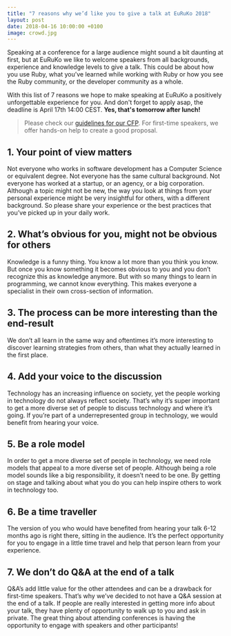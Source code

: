 ```yaml
---
title: "7 reasons why we’d like you to give a talk at EuRuKo 2018"
layout: post
date: 2018-04-16 10:00:00 +0100
image: crowd.jpg
---
```


Speaking at a conference for a large audience might sound a bit daunting at first, but at EuRuKo we like to welcome speakers from all backgrounds, experience and knowledge levels to give a talk. This could be about how you use Ruby, what you’ve learned while working with Ruby or how you see the Ruby community, or the developer community as a whole.

With this list of 7 reasons we hope to make speaking at EuRuKo a positively unforgettable experience for you. And don't forget to apply asap, the deadline is April 17th 14:00 CEST. **Yes, that's tomorrow after lunch!**

> Please check our [guidelines for our CFP][1]. For first-time speakers, we offer hands-on help to create a good proposal.

## 1. Your point of view matters
Not everyone who works in software development has a Computer Science or equivalent degree. Not everyone has the same cultural background. Not everyone has worked at a startup, or an agency, or a big corporation. Although a topic might not be new, the way you look at things from your personal experience might be very insightful for others, with a different background. So please share your experience or the best practices that you’ve picked up in your daily work.

## 2. What’s obvious for you, might not be obvious for others
Knowledge is a funny thing. You know a lot more than you think you know. But once you know something it becomes obvious to you and you don’t recognize this as knowledge anymore. But with so many things to learn in programming, we cannot know everything. This makes everyone a specialist in their own cross-section of information.

## 3. The process can be more interesting than the end-result
We don’t all learn in the same way and oftentimes it’s more interesting to discover learning strategies from others, than what they actually learned in the first place.

## 4. Add your voice to the discussion
Technology has an increasing influence on society, yet the people working in technology do not always reflect society. That’s why it’s super important to get a more diverse set of people to discuss technology and where it’s going. If you’re part of a underrepresented group in technology, we would benefit from hearing your voice.

## 5. Be a role model
In order to get a more diverse set of people in technology, we need role models that appeal to a more diverse set of people. Although being a role model sounds like a big responsibility, it doesn’t need to be one. By getting on stage and talking about what you do you can help inspire others to work in technology too.

## 6. Be a time traveller
The version of you who would have benefited from hearing your talk 6-12 months ago is right there, sitting in the audience. It’s the perfect opportunity for you to engage in a little time travel and help that person learn from your experience.

## 7. We don’t do Q&A at the end of a talk
Q&A’s add little value for the other attendees and can be a drawback for first-time speakers. That’s why we’ve decided to not have a Q&A session at the end of a talk. If people are really interested in getting more info about your talk, they have plenty of opportunity to walk up to you and ask in private. The great thing about attending conferences is having the opportunity to engage with speakers and other participants!

[1]: http://cfp.euruko2018.org/events/euruko2018

